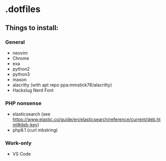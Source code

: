 # .dotfiles

## Things to install:

### General
- neovim
- Chrome
- exa
- python2
- python3
- mason
- alacritty (with apt repo ppa:mmstick76/alacritty)
- Hackslug Nerd Font

### PHP nonsense
- elasticsearch (see https://www.elastic.co/guide/en/elasticsearch/reference/current/deb.html#deb-key)
- php8.1 (curl mbstring)

### Work-only
- VS Code
